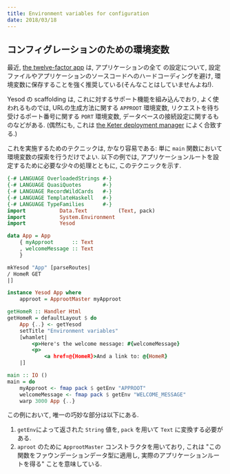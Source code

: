 ```yaml
---
title: Environment variables for configuration
date: 2018/03/18
---
```


## コンフィグレーションのための環境変数

最近, [the twelve-factor app](https://12factor.net/config) は, アプリケーションの全て
の設定について, 設定ファイルやアプリケーションのソースコードへのハードコーディングを避け, 環境変数に保存することを強く推奨している(そんなことはしていませんよね!).

Yesod の scaffolding は, これに対するサポート機能を組み込んでおり, よく使われるものでは, URLの生成方法に関する `APPROOT` 環境変数, リクエストを待ち受けるポート番号に関する `PORT` 環境変数, データベースの接続設定に関するものなどがある. (偶然にも, これは [the Keter deployment manager](https://github.com/snoyberg/keter) によく合致する.)

これを実施するためのテクニックは, かなり容易である: 単に `main` 関数において環境変数の探索を行うだけでよい. 以下の例では, アプリケーションルートを設定するために必要な少々の処理とともに, このテクニックを示す.

```haskell
{-# LANGUAGE OverloadedStrings #-}
{-# LANGUAGE QuasiQuotes       #-}
{-# LANGUAGE RecordWildCards   #-}
{-# LANGUAGE TemplateHaskell   #-}
{-# LANGUAGE TypeFamilies      #-}
import           Data.Text          (Text, pack)
import           System.Environment
import           Yesod

data App = App
    { myApproot      :: Text
    , welcomeMessage :: Text
    }

mkYesod "App" [parseRoutes|
/ HomeR GET
|]

instance Yesod App where
    approot = ApprootMaster myApproot

getHomeR :: Handler Html
getHomeR = defaultLayout $ do
    App {..} <- getYesod
    setTitle "Environment variables"
    [whamlet|
        <p>Here's the welcome message: #{welcomeMessage}
        <p>
            <a href=@{HomeR}>And a link to: @{HomeR}
    |]

main :: IO ()
main = do
    myApproot <- fmap pack $ getEnv "APPROOT"
    welcomeMessage <- fmap pack $ getEnv "WELCOME_MESSAGE"
    warp 3000 App {..}
```

この例において, 唯一の巧妙な部分は以下にある.

1. `getEnv`によって返された `String` 値を, `pack` を用いて `Text` に変換する必要がある.
1. `aproot` のために `ApprootMaster` コンストラクタを用いており, これは "この関数をファウンデーションデータ型に適用し, 実際のアプリケーションルートを得る" ことを意味している.